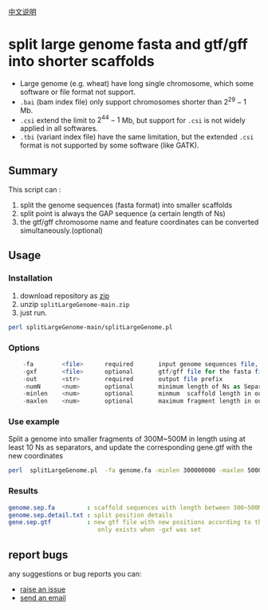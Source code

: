 [中文说明](https://github.com/biomarble/splitLargeGenome/blob/main/README.CN.md)

# split large genome fasta and gtf/gff into shorter scaffolds 

- Large genome (e.g. wheat) have long single chromosome, which some software or file format not support.
- `.bai` (bam index file) only support chromosomes shorter than $2^{29}-1$ Mb. 
- `.csi` extend the limit to $2^{44}-1$ Mb, but support for `.csi` is not widely applied in all softwares.
- `.tbi` (variant index file) have the same limitation, but the extended `.csi` format is not supported by some software (like GATK).

## Summary

This script can :
1. split the genome sequences (fasta format) into smaller scaffolds
2. split point is always the GAP sequence (a certain length of Ns)
3. the gtf/gff chromosome name and feature coordinates can be converted simultaneously.(optional)

## Usage


### Installation

1. download repository as [zip](https://github.com/biomarble/splitLargeGenome/archive/refs/heads/main.zip)
2. unzip `splitLargeGenome-main.zip`
3. just run.
```sh
perl splitLargeGenome-main/splitLargeGenome.pl
```

### Options
```php
    -fa        <file>      required       input genome sequences file, fasta format
    -gxf       <file>      optional       gtf/gff file for the fasta file, default not set
    -out       <str>       required       output file prefix
    -numN      <num>       optional       minimum length of Ns as Separator, default 10
    -minlen    <num>       optional       minmum  scaffold length in output, default 300000000
    -maxlen    <num>       optional       maximum fragment length in output, default 500000000
```

### Use example

Split a genome into smaller fragments of 300M~500M in length using at least 10 Ns as separators, and update the corresponding gene.gtf with the new coordinates

```sh
perl  splitLargeGenome.pl  -fa genome.fa -minlen 300000000 -maxlen 500000000 -gxf gene.gtf -out genome.sep  -numN
```
### Results

```yaml
genome.sep.fa         : scaffold sequences with length between 300~500Mb
genome.sep.detail.txt : split position details
gene.sep.gtf          : new gtf file with new positions according to the detail file
                         only exists when -gxf was set
```

## report bugs

any suggestions or bug reports you can:

- [raise an issue](https://github.com/biomarble/splitLargeGenome/issues)
-  [send an email](mailto:biomarble@163.com)
